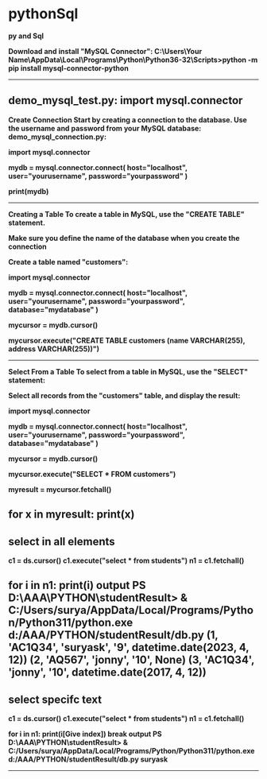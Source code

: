 # pythonSql
<b>py and Sql<b>

Download and install "MySQL Connector":
C:\Users\Your Name\AppData\Local\Programs\Python\Python36-32\Scripts>python -m pip install mysql-connector-python

-------------------------------------------------------------------------
demo_mysql_test.py:
import mysql.connector
-------------------------------------------------------------------------
Create Connection
Start by creating a connection to the database.
Use the username and password from your MySQL database:
demo_mysql_connection.py:

import mysql.connector

mydb = mysql.connector.connect(
  host="localhost",
  user="yourusername",
  password="yourpassword"
)

print(mydb)


-------------------------------------------------------------------------

Creating a Table
To create a table in MySQL, use the "CREATE TABLE" statement.

Make sure you define the name of the database when you create the connection


Create a table named "customers":

import mysql.connector

mydb = mysql.connector.connect(
  host="localhost",
  user="yourusername",
  password="yourpassword",
  database="mydatabase"
)

mycursor = mydb.cursor()

mycursor.execute("CREATE TABLE customers (name VARCHAR(255), address VARCHAR(255))")

-------------------------------------------------------------------------
Select From a Table
To select from a table in MySQL, use the "SELECT" statement:


Select all records from the "customers" table, and display the result:

import mysql.connector

mydb = mysql.connector.connect(
  host="localhost",
  user="yourusername",
  password="yourpassword",
  database="mydatabase"
)

mycursor = mydb.cursor()

mycursor.execute("SELECT * FROM customers")

myresult = mycursor.fetchall()

for x in myresult:
  print(x)
-------------------------------------------------------------------------

  
<h2>select in all elements</h2>

c1 = ds.cursor()
c1.execute("select * from students")
n1 = c1.fetchall()

for i in n1:
      print(i)
output
PS D:\AAA\PYTHON\studentResult> & C:/Users/surya/AppData/Local/Programs/Python/Python311/python.exe d:/AAA/PYTHON/studentResult/db.py
(1, 'AC1Q34', 'suryask', '9', datetime.date(2023, 4, 12))
(2, 'AQ567', 'jonny', '10', None)
(3, 'AC1Q34', 'jonny', '10', datetime.date(2017, 4, 12))
-----------------------------------------------------------------
  
  
    
<h2>select specifc text</h2>

c1 = ds.cursor()
c1.execute("select * from students")
n1 = c1.fetchall()

for i in n1:
      print(i[Give index])
      break
output
PS D:\AAA\PYTHON\studentResult> & C:/Users/surya/AppData/Local/Programs/Python/Python311/python.exe d:/AAA/PYTHON/studentResult/db.py
suryask

-------------------------------------------------------------------------
  
